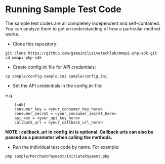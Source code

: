 # Running Sample Test Code

The sample test codes are all completely independent and self-contained. You can analyze them to get an understanding of how a particular method works.

-   Clone this repository:

```
git clone https://github.com/gsmainclusivetechlab/mmapi-php-sdk.git
cd mmapi-php-sdk
```

-   Create config.ini file for API credentials:

```
cp sample/config-sample.ini sample/config.ini
```

-   Set the API credentials in the config.ini file:

e.g.

```
    [sdk]
    consumer_key = <your_consumer_key_here>
    consumer_secret = <your_consumer_secret_here>
    api_key = <your_api_key_here>
    callback_url = <your_callback_url_here>
```

**NOTE : callback_url in config.ini is optional. Callback urls can also be passed as a parameter when calling the methods.**

-   Run the individual test code by name. For example:

```
php sample/MerchantPayment/InitiatePayment.php
```
